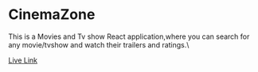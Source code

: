 # CinemaZone

This is a Movies and Tv show React application,where you can search for any movie/tvshow and watch their trailers and ratings.\

[Live Link]()

